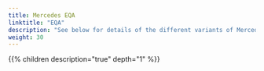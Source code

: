 ```yaml
---
title: Mercedes EQA
linktitle: "EQA"
description: "See below for details of the different variants of Mercedes EQA"
weight: 30
---
```

{{% children description="true" depth="1" %}}
